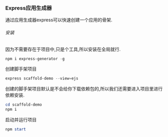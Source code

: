 ### Express应用生成器

通过应用生成器express可以快速创建一个应用的骨架.

###### 安装

因为不需要存在于项目中,只是个工具,所以安装在全局就行.

```powershell
npm i express-generator -g
```

创建脚手架项目

```powershell
express scaffold-demo --view=ejs
```

创建的脚手架项目默认是不会给你下载依赖包的,所以我们还需要进入项目里进行依赖安装.

```powershell
cd scaffold-demo
npm i
```

启动并运行项目

```powershell
npm start
```
